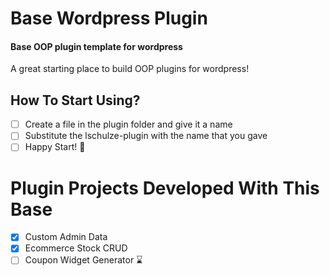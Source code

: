 # Base Wordpress Plugin

<h4>
  Base OOP plugin template for wordpress
</h4>
<p>A great starting place to build OOP plugins for wordpress!</p>

## How To Start Using?
- [ ] Create a file in the plugin folder and give it a name <br>
- [ ] Substitute the lschulze-plugin with the name that you gave <br>
- [ ] Happy Start! 🚀 <br>

# Plugin Projects Developed With This Base

- [x] Custom Admin Data
- [X] Ecommerce Stock CRUD
- [ ] Coupon Widget Generator ⌛
